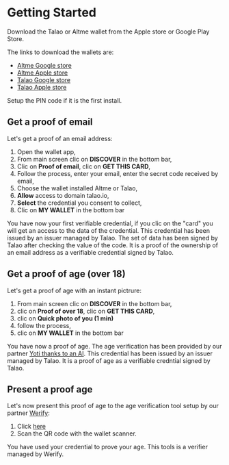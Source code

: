 # Getting Started

Download the Talao or Altme wallet from the Apple store or Google Play Store.

The links to download the wallets are:

* [Altme Google store](https://play.google.com/store/apps/details?id=co.altme.alt.me.altme&hl=en-US&pli=1)
* [Altme Apple store](https://apps.apple.com/fr/app/altme-wallet/id1633216869)
* [Talao Google store](https://play.google.com/store/apps/details?id=co.talao.wallet&hl=fr)
* [Talao Apple store](https://apps.apple.com/fr/app/talao-wallet/id1582183266?platform=iphone)

Setup the PIN code if it is the first install.

## Get a proof of email

Let's get a proof of an email address:

1. Open the wallet app,
2. From main screen clic on **DISCOVER** in the bottom bar,
3. Clic on **Proof of email**, clic on **GET THIS CARD**,
4. Follow the process, enter your email, enter the secret code received by email,
5. Choose the wallet installed Altme or Talao,
6. **Allow** access to domain talao.io,
7. **Select** the credential you consent to collect,
8. Clic on **MY WALLET** in the bottom bar

You have now your first verifiable credential, if you clic on the "card" you will get an access to the data of the credential. This credential has been issued by an issuer managed by Talao. The set of data has been signed by Talao after checking the value of the code. It is a proof of the ownership of an email address as a verifiable credential signed by Talao.

## Get a proof of age (over 18)

Let's get a proof of age with an instant pictrure:

1. From main screen clic on **DISCOVER** in the bottom bar,
2. clic on **Proof of over 18**, clic on **GET THIS CARD**,
3. clic on **Quick photo of you (1 min)**
4. follow the process,
5. clic on **MY WALLET** in the bottom bar

You have now a proof of age. The age verification has been provided by our partner [Yoti thanks to an AI](https://www.yoti.com/business/age-verification/). This credential has been issued by an issuer managed by Talao. It is a proof of age as a verifiable credntial signed by Talao.

## Present a proof age

Let's now present this proof of age to the age verification tool setup by our partner [Werify](https://werify.eu/):

1. Click [here](https://staging.werify.eu/#/werify_point_kiosk/attempt+ideology+glamorous+varsity+spelling)
2. Scan the QR code with the wallet scanner.

You have used your credential to prove your age. This tools is a verifier managed by Werify.
